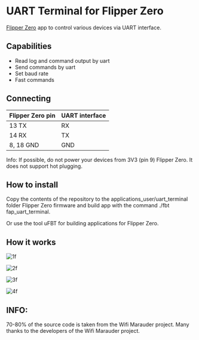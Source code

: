 # UART Terminal for Flipper Zero
[Flipper Zero](https://flipperzero.one/) app to control various devices via UART interface.

## Capabilities
- Read log and command output by uart
- Send commands by uart
- Set baud rate
- Fast commands

## Connecting
| Flipper Zero pin | UART interface |
| ---------------- | -------------- |
| 13 TX            | RX             |
| 14 RX            | TX             |
|8, 18 GND         | GND            |

Info: If possible, do not power your devices from 3V3 (pin 9) Flipper Zero. It does not support hot plugging.

## How to install
Copy the contents of the repository to the applications_user/uart_terminal folder Flipper Zero firmware and build app with the command ./fbt fap_uart_terminal.

Or use the tool uFBT for building applications for Flipper Zero.

## How it works


![1f](https://user-images.githubusercontent.com/122148894/211161450-6d177638-3bfa-42a8-9c73-0cf3af5e5ca7.jpg)


![2f](https://user-images.githubusercontent.com/122148894/211161456-4d2be15b-4a05-4450-a62e-edcaab3772fd.jpg)


![3f](https://user-images.githubusercontent.com/122148894/211161458-2f9b0d80-f501-4db3-9242-1b3c11729132.jpg)


![4f](https://user-images.githubusercontent.com/122148894/211161461-4507120b-42df-441f-9e01-e4517aa83537.jpg)

## INFO:

70-80% of the source code is taken from the Wifi Marauder project. Many thanks to the developers of the Wifi Marauder project.
